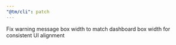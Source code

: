 ```yaml
---
"@tm/cli": patch
---
```


Fix warning message box width to match dashboard box width for consistent UI alignment
